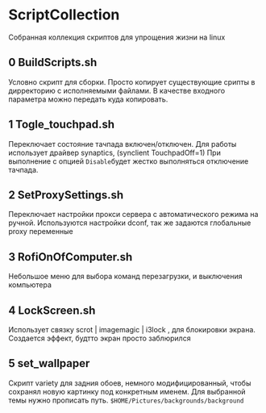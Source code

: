 
# ScriptCollection
Собранная коллекция скриптов для упрощения жизни на linux

## 0 BuildScripts.sh
Условно скрипт для сборки. Просто копирует существующие срипты в дирректорию с исполняемыми файлами. В качестве входного параметра можно передать куда копировать.

## 1 Togle_touchpad.sh
Переключает состояние тачпада включен/отключен.
Для работы использует драйвер synaptics, (synclient TouchpadOff=1)
При выполнение с опцией ` Disable `будет жестко выполняться отключение тачпада.


## 2 SetProxySettings.sh
Переключает настройки прокси сервера с автоматического режима на ручной. Используются настройки dconf, так же задаются глобальные proxy переменные

## 3 RofiOnOfComputer.sh
Небольшое меню для выбора команд перезагрузки, и выключения компьютера

## 4 LockScreen.sh
Использует связку scrot | imagemagic | i3lock , для блокировки экрана. Создается эффект, будтто экран просто заблюрился

## 5 set_wallpaper
Скрипт variety для задния обоев, немного модифицированный, чтобы сохранял новую картинку под конкретным именем. Для выбранной темы нужно прописать путь. ````$HOME/Pictures/backgrounds/background````
